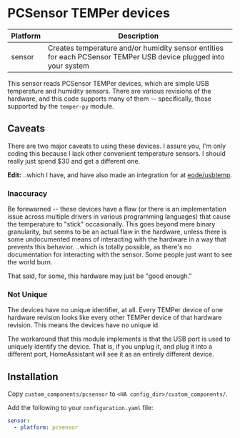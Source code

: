 # PCSensor TEMPer devices

| Platform | Description |
| -------- | ------------ |
| sensor   | Creates temperature and/or humidity sensor entities for each PCSensor TEMPer USB device plugged into your system |

This sensor reads PCSensor TEMPer devices, which are simple USB
temperature and humidity sensors.  There are various revisions of
the hardware, and this code supports many of them -- specifically,
those supported by the `temper-py` module.

## Caveats
There are two major caveats to using these devices.  I assure you,
I'm only coding this because I lack other convenient temperature
sensors.  I should really just spend $30 and get a different one.

**Edit:** ..which I have, and have also made an integration for at
[eode/usbtemp](https://github.com/eode/usbtemp).

### Inaccuracy
Be forewarned -- these devices have a flaw (or there is an 
implementation issue across multiple drivers in various programming 
languages) that cause the temperature to "stick" occasionally.  This 
goes beyond mere binary granularity, but seems to be an actual flaw
in the hardware, unless there is some undocumented means of interacting 
with the hardware in a way that prevents this behavior.  ..which is
totally possible, as there's no documentation for interacting with
the sensor.  Some people just want to see the world burn.

That said, for some, this hardware may just be "good enough."

### Not Unique
The devices have no unique identifier, at all.  Every TEMPer device
of one hardware revision looks like every other TEMPer device of that
hardware revision.  This means the devices have no unique id.

The workaround that this module implements is that the USB port is used 
to uniquely identify the device.  That is, if you unplug it, and plug 
it into a different port, HomeAssistant will see it as an entirely 
different device.

## Installation

Copy `custom_components/pcsensor` to `<HA config_dir>/custom_components/`.

Add the following to your `configuration.yaml` file:

```yaml
sensor:
  - platform: pcsensor
```
